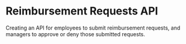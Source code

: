 # Reimbursement Requests API
Creating an API for employees to submit reimbursement requests, and managers to approve or deny those submitted requests. 
